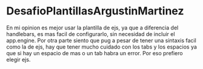 # DesafioPlantillasArgustinMartinez

En mi opinion es mejor usar la plantilla de ejs, ya que a diferencia del handlebars, es mas facil de configurarlo, sin necesidad de incluir el app.engine.
Por otra parte siento que pug a pesar de tener una sintaxis facil como la de ejs, hay que tener mucho cuidado con los tabs y los espacios ya que si hay un espacio de mas o un tab habra un error.
Por eso prefiero elegir ejs.

